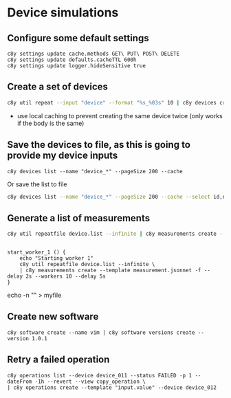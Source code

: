 
# Device simulations

## Configure some default settings

```
c8y settings update cache.methods GET\ PUT\ POST\ DELETE
c8y settings update defaults.cacheTTL 600h
c8y settings update logger.hideSensitive true
```

## Create a set of devices

```sh
c8y util repeat --input "device" --format "%s_%03s" 10 | c8y devices create -f --cache --delay 5s
```

* use local caching to prevent creating the same device twice (only works if the body is the same)

## Save the devices to file, as this is going to provide my device inputs 

```
c8y devices list --name "device_*" --pageSize 200 --cache
```

Or save the list to file

```sh
c8y devices list --name "device_*" --pageSize 200 --cache --select id,name,type > device.list
```


## Generate a list of measurements

```sh
c8y util repeatfile device.list --infinite | c8y measurements create --template measurement.jsonnet -f --delay 2s --workers 10 --delay 5s
```


```

start_worker_1 () {
    echo "Starting worker 1"
    c8y util repeatfile device.list --infinite \
    | c8y measurements create --template measurement.jsonnet -f --delay 2s --workers 10 --delay 5s
}

```

echo -n "" > myfile


## Create new software

```
c8y software create --name vim | c8y software versions create --version 1.0.1
```

## Retry a failed operation

```
c8y operations list --device device_011 --status FAILED -p 1 --dateFrom -1h --revert --view copy_operation \
| c8y operations create --template "input.value" --device device_012
```
